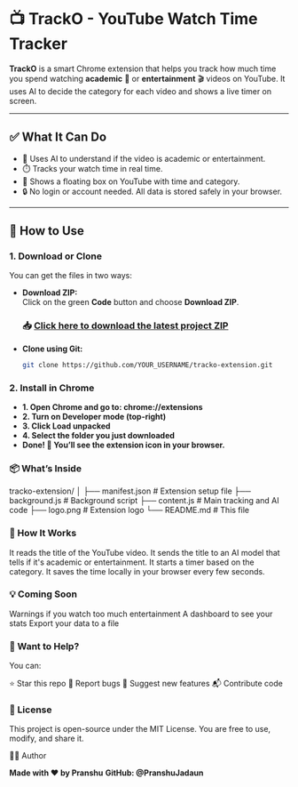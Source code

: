 # 📺 TrackO - YouTube Watch Time Tracker

**TrackO** is a smart Chrome extension that helps you track how much time you spend watching **academic** 📘 or **entertainment** 🎬 videos on YouTube. It uses AI to decide the category for each video and shows a live timer on screen.

---

## ✅ What It Can Do

- 🧠 Uses AI to understand if the video is academic or entertainment.
- ⏱️ Tracks your watch time in real time.
- 📌 Shows a floating box on YouTube with time and category.
- 🔒 No login or account needed. All data is stored safely in your browser.

---

## 🧰 How to Use

### 1. Download or Clone

You can get the files in two ways:

- **Download ZIP:**  
  Click on the green **Code** button and choose **Download ZIP**.
  ### 📥 [Click here to download the latest project ZIP](https://github.com/PranshuJadaun/tracKO/blob/main/Ready%20To%20Run/tracKO.zip)



- **Clone using Git:**  
  ```bash
  git clone https://github.com/YOUR_USERNAME/tracko-extension.git

### 2. Install in Chrome
- **1. Open Chrome and go to: chrome://extensions**
- **2. Turn on Developer mode (top-right)**
- **3. Click Load unpacked**
- **4. Select the folder you just downloaded**
- **Done! 🎉 You’ll see the extension icon in your browser.**

### 📦 What’s Inside

tracko-extension/
│
├── manifest.json     # Extension setup file
├── background.js     # Background script
├── content.js        # Main tracking and AI code
├── logo.png          # Extension logo
└── README.md         # This file

### 🚀 How It Works

It reads the title of the YouTube video.
It sends the title to an AI model that tells if it's academic or entertainment.
It starts a timer based on the category.
It saves the time locally in your browser every few seconds.

### 💡 Coming Soon

Warnings if you watch too much entertainment
A dashboard to see your stats
Export your data to a file

### 🙌 Want to Help?

You can:

⭐ Star this repo
🐛 Report bugs
🌟 Suggest new features
📬 Contribute code

### 📃 License

This project is open-source under the MIT License. You are free to use, modify, and share it.

👨‍💻 Author

**Made with ❤️ by Pranshu**
**GitHub: @PranshuJadaun**
